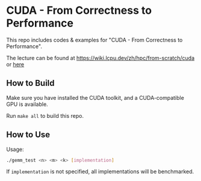# CUDA - From Correctness to Performance

This repo includes codes & examples for "CUDA - From Correctness to Performance".

The lecture can be found at https://wiki.lcpu.dev/zh/hpc/from-scratch/cuda or [here](lecture.md)

## How to Build

Make sure you have installed the CUDA toolkit, and a CUDA-compatible GPU is available.

Run `make all` to build this repo.

## How to Use

Usage:

```bash
./gemm_test <n> <m> <k> [implementation]
```

If `implementation` is not specified, all implementations will be benchmarked.

